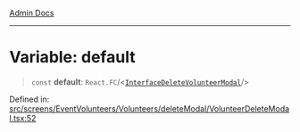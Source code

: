 [Admin Docs](/)

***

# Variable: default

> `const` **default**: `React.FC`/<[`InterfaceDeleteVolunteerModal`](screens/EventVolunteers/Volunteers/deleteModal/VolunteerDeleteModal/README/interfaces/InterfaceDeleteVolunteerModal.md)/>

Defined in: [src/screens/EventVolunteers/Volunteers/deleteModal/VolunteerDeleteModal.tsx:52](https://github.com/PalisadoesFoundation/talawa-admin/blob/main/src/screens/EventVolunteers/Volunteers/deleteModal/VolunteerDeleteModal.tsx#L52)
